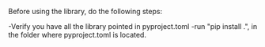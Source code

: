 Before using the library, do the following steps:

-Verify you have all the library pointed in pyproject.toml
-run "pip install .", in the folder where pyproject.toml is located.